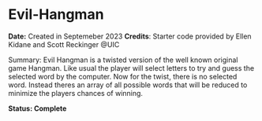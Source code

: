 # Evil-Hangman
**Date:** Created in Septemeber 2023
**Credits**: Starter code provided by Ellen Kidane and Scott Reckinger @UIC

Summary: Evil Hangman is a twisted version of the well known original game Hangman. Like usual the player will select letters to try and guess the selected word by the computer. Now for the twist, there is no selected word. Instead theres an array of all possible words that will be reduced to minimize the players chances of winning.

**Status: Complete**
